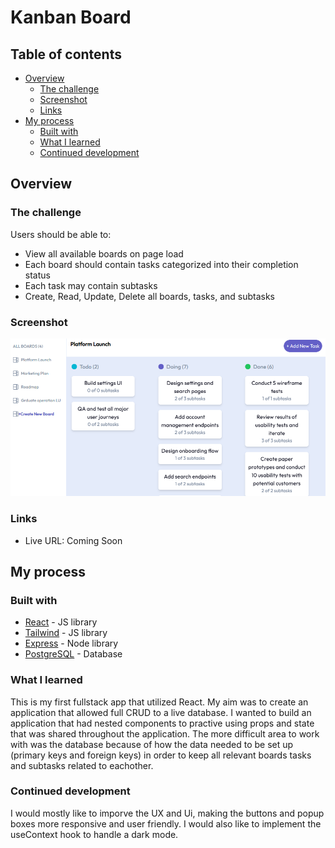 # Kanban Board

## Table of contents

- [Overview](#overview)
  - [The challenge](#the-challenge)
  - [Screenshot](#screenshot)
  - [Links](#links)
- [My process](#my-process)
  - [Built with](#built-with)
  - [What I learned](#what-i-learned)
  - [Continued development](#continued-development)

## Overview

### The challenge

Users should be able to:

- View all available boards on page load
- Each board should contain tasks categorized into their completion status
- Each task may contain subtasks
- Create, Read, Update, Delete all boards, tasks, and subtasks

### Screenshot

![screenshot](src/assets/Screenshot.png)

### Links

- Live URL: Coming Soon

## My process

### Built with

- [React](https://reactjs.org/) - JS library
- [Tailwind](https://tailwindcss.com/) - JS library
- [Express](https://expressjs.com/) - Node library
- [PostgreSQL](https://www.postgresql.org/) - Database

### What I learned

This is my first fullstack app that utilized React. My aim was to create an application that allowed full CRUD to a live database. I wanted to build an application that had nested components to practive using props and state that was shared throughout the application. The more difficult area to work with was the database because of how the data needed to be set up (primary keys and foreign keys) in order to keep all relevant boards tasks and subtasks related to eachother.

### Continued development

I would mostly like to imporve the UX and Ui, making the buttons and popup boxes more responsive and user friendly. I would also like to implement the useContext hook to handle a dark mode.
